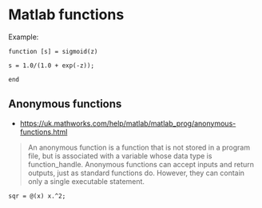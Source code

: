 # Matlab functions


Example:

~~~~
function [s] = sigmoid(z)

s = 1.0/(1.0 + exp(-z));

end
~~~~

## Anonymous functions

- https://uk.mathworks.com/help/matlab/matlab_prog/anonymous-functions.html


> An anonymous function is a function that is not stored in a program file, but is associated with a
> variable whose data type is function_handle. Anonymous functions can accept inputs and return
> outputs, just as standard functions do. However, they can contain only a single executable
> statement.

~~~~
sqr = @(x) x.^2;
~~~~
